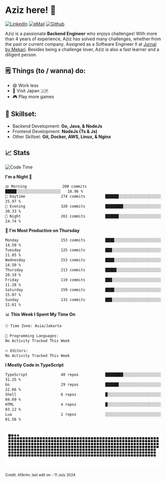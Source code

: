# Aziz here! 👋

[![LinkedIn](https://img.shields.io/static/v1?message=afikrim&logo=linkedin&label=&color=0077B5&logoColor=white&labelColor=&style=for-the-badge)](https://www.linkedin.com/in/afikrim)
[![eMail](https://img.shields.io/static/v1?message=afikrim10@gmail.com&logo=gmail&label=&color=D14836&logoColor=white&labelColor=&style=for-the-badge)](mailto:afikrim10@gmail.com)
[![Github](https://komarev.com/ghpvc/?username=afikrim&label=Visitors&style=for-the-badge)](https://www.github.com/afikrim)

<!--Introduction-->
Aziz is a passionate **Backend Engineer** who enjoys challenges! With more than 4 years of experience, Aziz has solved many challenges, whether from the past or current company. Assigned as a Software Engineer II at [Jurnal by Mekari](https://jurnal.id). Besides being a challenge lover, Aziz is also a fast learner and a diligent person.

<!--Things TODO-->
## 🗒️ Things (to / wanna) do:

- 😆 Work less
- 🚀 Visit Japan 🇯🇵
- 🎮 Play more games

<!--Skillset-->
## 🏅 Skillset:

- Backend Development: **Go, Java, & NodeJs**
- Frontend Development: **NodeJs (Ts & Js)**
- Other Skillset: **Git, Docker, AWS, Linux, & Nginx**

## 📈 Stats  

<!--START_SECTION:waka-->
![Code Time](http://img.shields.io/badge/Code%20Time-1%2C555%20hrs%2032%20mins-blue)

**I'm a Night 🦉** 

```text
🌞 Morning                200 commits         █████░░░░░░░░░░░░░░░░░░░░   18.96 % 
🌆 Daytime                274 commits         ██████░░░░░░░░░░░░░░░░░░░   25.97 % 
🌃 Evening                320 commits         ████████░░░░░░░░░░░░░░░░░   30.33 % 
🌙 Night                  261 commits         ██████░░░░░░░░░░░░░░░░░░░   24.74 % 
```
📅 **I'm Most Productive on Thursday** 

```text
Monday                   153 commits         ████░░░░░░░░░░░░░░░░░░░░░   14.50 % 
Tuesday                  125 commits         ███░░░░░░░░░░░░░░░░░░░░░░   11.85 % 
Wednesday                153 commits         ████░░░░░░░░░░░░░░░░░░░░░   14.50 % 
Thursday                 213 commits         █████░░░░░░░░░░░░░░░░░░░░   20.19 % 
Friday                   119 commits         ███░░░░░░░░░░░░░░░░░░░░░░   11.28 % 
Saturday                 159 commits         ████░░░░░░░░░░░░░░░░░░░░░   15.07 % 
Sunday                   133 commits         ███░░░░░░░░░░░░░░░░░░░░░░   12.61 % 
```


📊 **This Week I Spent My Time On** 

```text
🕑︎ Time Zone: Asia/Jakarta

💬 Programming Languages: 
No Activity Tracked This Week

🔥 Editors: 
No Activity Tracked This Week
```

**I Mostly Code in TypeScript** 

```text
TypeScript               40 repos            ████████░░░░░░░░░░░░░░░░░   31.25 % 
Go                       29 repos            ██████░░░░░░░░░░░░░░░░░░░   22.66 % 
Shell                    6 repos             █░░░░░░░░░░░░░░░░░░░░░░░░   04.69 % 
HTML                     4 repos             █░░░░░░░░░░░░░░░░░░░░░░░░   03.12 % 
Lua                      2 repos             ░░░░░░░░░░░░░░░░░░░░░░░░░   01.56 % 
```




<!--END_SECTION:waka-->


<br clear="both">

<div align="center">
  <img src="https://raw.githubusercontent.com/afikrim/afikrim/output/snake.svg" alt="Snake animation" />
</div>


<sub>Credit: Afikrim, last edit on - 11 July 2024</sub>
